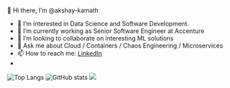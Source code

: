 ### 
👋 Hi there, I’m @akshay-kamath
- 👀 I’m interested in Data Science and Software Development.
- 🌱 I’m currently working as Senior Software Engineer at Accenture
- 💞️ I’m looking to collaborate on interesting ML solutions 
- 💬 Ask me about Cloud / Containers / Chaos Engineering / Microservices
- 📫 How to reach me: [LinkedIn](https://www.linkedin.com/in/akshay-kamath/)
- 
![Top Langs](https://github-readme-stats.vercel.app/api/top-langs/?username=akshay-kamath&theme=tokyonight)
![GitHub stats](https://github-readme-stats.vercel.app/api?username=akshay-kamath&show_icons=true&theme=tokyonight)
![](https://visitor-badge.laobi.icu/badge?page_id=akshay-kamath.akshay-kamath)

<!--
<img src="https://github-readme-stats.vercel.app/api?username=akshay-kamath&&show_icons=true&title_color=ffffff&icon_color=5db6fc&text_color=a3d6ff&bg_color=004475"/>-->

<!--
**akshay-kamath/akshay-kamath** is a ✨ _special_ ✨ repository because its `README.md` (this file) appears on your GitHub profile.

Here are some ideas to get you started:

- 🔭 I’m currently working on ...
- 🌱 I’m currently learning ...
- 👯 I’m looking to collaborate on ...
- 🤔 I’m looking for help with ...
- 💬 Ask me about ...
- 📫 How to reach me: ...
- 😄 Pronouns: ...
- ⚡ Fun fact: ...
-->
